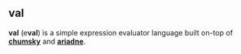 ## val

**val** (e**val**) is a simple expression evaluator language built on-top of
[**chumsky**](https://github.com/zesterer/chumsky) and [**ariadne**](https://github.com/zesterer/ariadne).
